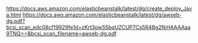 
https://docs.aws.amazon.com/elasticbeanstalk/latest/dg/create_deploy_Java.html
https://docs.aws.amazon.com/elasticbeanstalk/latest/dg/awseb-dg.pdf?bcsi_scan_edc08cf19929fe1d=zKrt3ow55bqUZCUP7Cs5R4Bg2fkHAAAAaa9TNQ==&bcsi_scan_filename=awseb-dg.pdf

